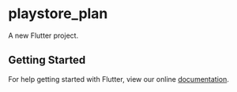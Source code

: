 # playstore_plan

A new Flutter project.

## Getting Started

For help getting started with Flutter, view our online
[documentation](https://flutter.io/).
